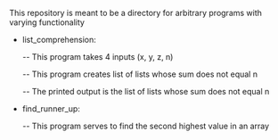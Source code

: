 This repository is meant to be a directory for arbitrary programs with varying functionality

- list_comprehension:

    -- This program takes 4 inputs (x, y, z, n)
 
    -- This program creates list of lists whose sum does not equal n

    -- The printed output is the list of lists whose sum does not equal n

 - find_runner_up:
    
    -- This program serves to find the second highest value in an array